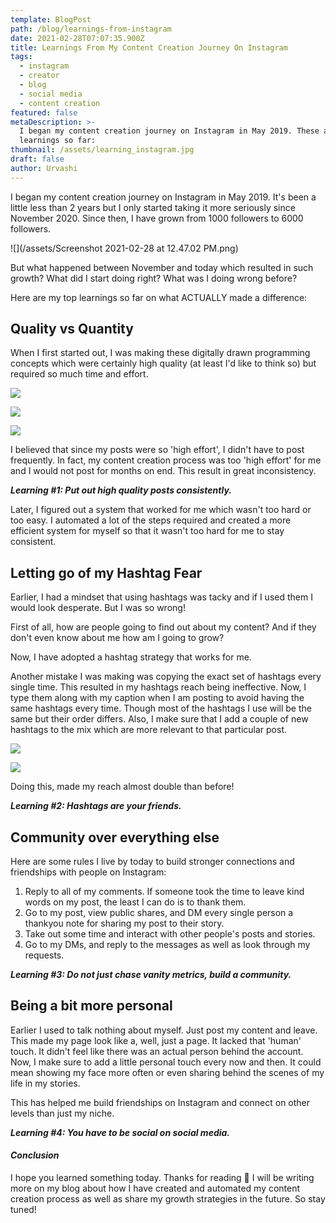 ```yaml
---
template: BlogPost
path: /blog/learnings-from-instagram
date: 2021-02-28T07:07:35.900Z
title: Learnings From My Content Creation Journey On Instagram
tags:
  - instagram
  - creator
  - blog
  - social media
  - content creation
featured: false
metaDescription: >-
  I began my content creation journey on Instagram in May 2019. These are my
  learnings so far:
thumbnail: /assets/learning_instagram.jpg
draft: false
author: Urvashi
---
```

I began my content creation journey on Instagram in May 2019. It's been a little less than 2 years but I only started taking it more seriously since November 2020. Since then, I have grown from 1000 followers to 6000 followers.

![](/assets/Screenshot 2021-02-28 at 12.47.02 PM.png)

But what happened between November and today which resulted in such growth? What did I start doing right? What was I doing wrong before?

Here are my top learnings so far on what ACTUALLY made a difference:

## Quality vs Quantity

When I first started out, I was making these digitally drawn programming concepts which were certainly high quality (at least I'd like to think so) but required so much time and effort.

![](/assets/D-oLF3AUYAA7kbl.jpeg)

![](/assets/D9QRuDEU0AAmktT.jpeg)

![](/assets/D-JEK6LUEAAaImg.jpeg)

I believed that since my posts were so 'high effort', I didn't have to post frequently. In fact, my content creation process was too 'high effort' for me and I would not post for months on end. This result in great inconsistency.

***Learning #1: Put out high quality posts consistently.***

Later, I figured out a system that worked for me which wasn't too hard or too easy. I automated a lot of the steps required and created a more efficient system for myself so that it wasn't too hard for me to stay consistent.

## Letting go of my Hashtag Fear

Earlier, I had a mindset that using hashtags was tacky and if I used them I would look desperate. But I was so wrong!

First of all, how are people going to find out about my content? And if they don't even know about me how am I going to grow?

Now, I have adopted a hashtag strategy that works for me.

Another mistake I was making was copying the exact set of hashtags every single time. This resulted in my hashtags reach being ineffective. Now, I type them along with my caption when I am posting to avoid having the same hashtags every time. Though most of the hashtags I use will be the same but their order differs. Also, I make sure that I add a couple of new hashtags to the mix which are more relevant to that particular post.

![](/assets/3.jpg)

![](/assets/4.jpg)

Doing this, made my reach almost double than before!

***Learning #2: Hashtags are your friends.***

## Community over everything else

Here are some rules I live by today to build stronger connections and friendships with people on Instagram:

1. Reply to all of my comments. If someone took the time to leave kind words on my post, the least I can do is to thank them.
2. Go to my post, view public shares, and DM every single person a thankyou note for sharing my post to their story.
3. Take out some time and interact with other people's posts and stories.
4. Go to my DMs, and reply to the messages as well as look through my requests.

***Learning #3: Do not just chase vanity metrics, build a community.***

## Being a bit more personal

Earlier I used to talk nothing about myself. Just post my content and leave. This made my page look like a, well, just a page. It lacked that 'human' touch. It didn't feel like there was an actual person behind the account. Now, I make sure to add a little personal touch every now and then. It could mean showing my face more often or even sharing behind the scenes of my life in my stories.

This has helped me build friendships on Instagram and connect on other levels than just my niche.

***Learning #4: You have to be social on social media.***

#### ***Conclusion***

I hope you learned something today. Thanks for reading 🙂  I will be writing more on my blog about how I have created and automated my content creation process as well as share my growth strategies in the future. So stay tuned!

